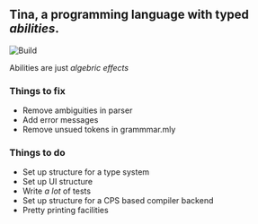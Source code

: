 
## Tina, a programming language with typed *abilities*.

![Build](https://github.com/ebresafegaga/tina/actions/workflows/test.yml/badge.svg)

Abilities are just *algebric effects*

### Things to fix

- Remove ambiguities in parser 
- Add error messages 
- Remove unsued tokens in grammmar.mly 

### Things to do 
- Set up structure for a type system
- Set up UI structure
- Write _a lot_ of tests
- Set up structure for a CPS based compiler backend
- Pretty printing facilities 

